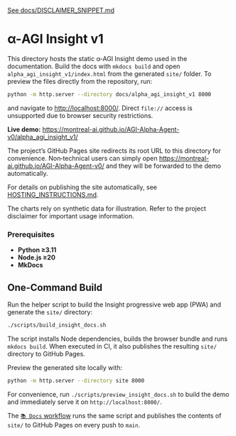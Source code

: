 [See docs/DISCLAIMER_SNIPPET.md](../DISCLAIMER_SNIPPET.md)

# α-AGI Insight v1

This directory hosts the static α‑AGI Insight demo used in the documentation. Build the docs with `mkdocs build` and open `alpha_agi_insight_v1/index.html` from the generated `site/` folder. To preview the files directly from the repository, run:

```bash
python -m http.server --directory docs/alpha_agi_insight_v1 8000
```

and navigate to <http://localhost:8000/>. Direct `file://` access is unsupported due to browser security restrictions.

**Live demo:** <https://montreal-ai.github.io/AGI-Alpha-Agent-v0/alpha_agi_insight_v1/>

The project’s GitHub Pages site redirects its root URL to this directory for
convenience. Non‑technical users can simply open
<https://montreal-ai.github.io/AGI-Alpha-Agent-v0/> and they will be forwarded
to the demo automatically.

For details on publishing the site automatically, see [HOSTING_INSTRUCTIONS.md](../HOSTING_INSTRUCTIONS.md).

The charts rely on synthetic data for illustration. Refer to the project disclaimer for important usage information.

### Prerequisites

* **Python ≥3.11**
* **Node.js ≥20**
* **MkDocs**

## One-Command Build

Run the helper script to build the Insight progressive web app (PWA) and generate the `site/` directory:

```bash
./scripts/build_insight_docs.sh
```

The script installs Node dependencies, builds the browser bundle and runs `mkdocs build`. When executed in CI, it also publishes the resulting `site/` directory to GitHub Pages.

Preview the generated site locally with:

```bash
python -m http.server --directory site 8000
```

For convenience, run `./scripts/preview_insight_docs.sh` to build the demo and immediately serve it on `http://localhost:8000/`.

The [`📚 Docs` workflow](../../.github/workflows/docs.yml) runs the same script and publishes the contents of `site/` to GitHub Pages on every push to `main`.
